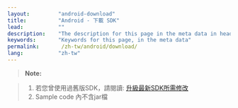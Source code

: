 ```yaml
---
layout:         "android-download"
title:          "Android - 下載 SDK"
lead:           ""
description:    "The description for this page in the meta data in header."
keywords:       "Keywords for this page, in the meta data"
permalink:       /zh-tw/android/download/
lang:           "zh-tw"
---
```



>**Note:**

>1. 若您曾使用過舊版SDK，請閱讀: [升級最新SDK所需修改]<br>
>2. Sample code 內不含jar檔

[升級最新SDK所需修改]: {{site.baseurl}}/zh-tw/android/latest-news/update-to-SDK4_2_x/
